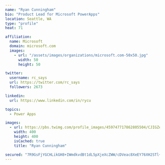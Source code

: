```yaml
---
name: "Ryan Cunningham"
bio: "Product Lead for Microsoft PowerApps"
location: Seattle, WA
type: "profile"
heat: 71

affiliation:
  name: Microsoft
  domain: microsoft.com
  images:
    - url: "/assets/images/organizations/microsoft.com-50x50.jpg"
      width: 50
      height: 50

twitter:
  username: rc_says
  url: https://twitter.com/rc_says
  followers: 2673

linkedin:
  url: https://www.linkedin.com/in/rycu

topics:
  - Power Apps

images:
  - url: https://pbs.twimg.com/profile_images/459747717862805504/CJIGZejd_400x400.png
    width: 400
    height: 400
    isCached: true
    title: "Ryan Cunningham"

secured: "7R9GsFjYGCHLikGH8+IWmdkvdBt1dL5pXjeXcZWW/cDVeac8XeEY76XH2STl+WfPUKL01Y47kZc+aalMln2yUWra3XaQYusb4XluI8wAGhmi/x4h1P1iv25oHCwB+ab6H/ebvw86jMsNfQDY70YTc2ljb1o/5w3cHJcrqh8oeAduBwXiTcu/+cQ4A1aFvJNjHHHJN+lsmSWZU9DA7bASRuBVYdP3SVbOyOMShm84X4BzC9/CBIWRS0zWZLScOjwrj0oT7j8sByj+j0AShqkp42epWTPktOHuBfZHQZMB3yiCkEsCAVGmfMprStmDL7pxfxoUoIZ5WCya6+nJLXq6wvTo+mJmg7lmPQX08jNrzrmUxCY1D8jUCtYqZfJ2eN/DAND9ufiHyLYydGpn19Z+vfMLlNbGzx+iSbpHWhDZoks=;IOHQcGQpGiDRJHybNoLmJQ=="
---
```



